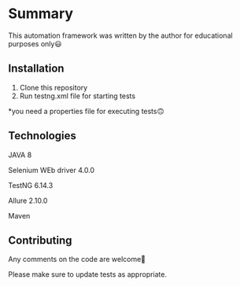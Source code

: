 # Summary

This automation framework was written by the author for educational purposes only😃

## Installation

1. Clone this repository
2. Run testng.xml file for starting tests

*you need a properties file for executing tests🙃

## Technologies
JAVA 8

Selenium WEb driver 4.0.0

TestNG 6.14.3

Allure 2.10.0

Maven

## Contributing
Any comments on the code are welcome🙂

Please make sure to update tests as appropriate.